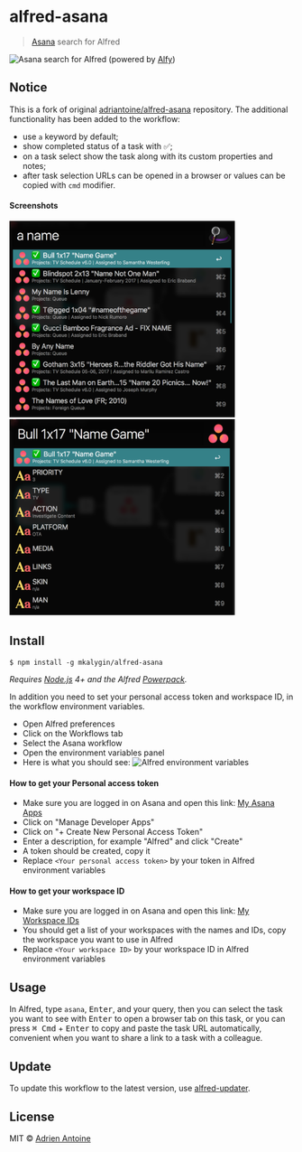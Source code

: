 # alfred-asana

> [Asana](asana.com) search for Alfred

![Asana search for Alfred](http://g.recordit.co/tRv1lXNMbb.gif)
(powered by [Alfy](https://github.com/sindresorhus/alfy))

## Notice

This is a fork of original [adriantoine/alfred-asana](https://github.com/adriantoine/alfred-asana) repository. The additional functionality has been added to the workflow:

- use `a` keyword by default;
- show completed status of a task with ✅;
- on a task select show the task along with its custom properties and notes;
- after task selection URLs can be opened in a browser or values can be copied with `cmd` modifier.

#### Screenshots

<img src="media/tasks.png" width="400"> <img src="media/fields.png" width="400">

## Install

```
$ npm install -g mkalygin/alfred-asana
```

*Requires [Node.js](https://nodejs.org) 4+ and the Alfred [Powerpack](https://www.alfredapp.com/powerpack/).*

In addition you need to set your personal access token and workspace ID, in the workflow environment variables.

- Open Alfred preferences
- Click on the Workflows tab
- Select the Asana workflow
- Open the environment variables panel
- Here is what you should see:
![Alfred environment variables](media/env-variables.png)

#### How to get your Personal access token

- Make sure you are logged in on Asana and open this link: [My Asana Apps](https://app.asana.com/-/account_api)
- Click on "Manage Developer Apps"
- Click on "+ Create New Personal Access Token"
- Enter a description, for example "Alfred" and click "Create"
- A token should be created, copy it
- Replace `<Your personal access token>` by your token in Alfred environment variables

#### How to get your workspace ID

- Make sure you are logged in on Asana and open this link: [My Workspace IDs](https://app.asana.com/api/1.0/workspaces)
- You should get a list of your workspaces with the names and IDs, copy the workspace you want to use in Alfred
- Replace `<Your workspace ID>` by your workspace ID in Alfred environment variables


## Usage

In Alfred, type `asana`, <kbd>Enter</kbd>, and your query, then you can select the task you want to see with <kbd>Enter</kbd> to open a browser tab on this task, or you can press <kbd>⌘ Cmd</kbd> + <kbd>Enter</kbd> to copy and paste the task URL automatically, convenient when you want to share a link to a task with a colleague.


## Update

To update this workflow to the latest version, use [alfred-updater](https://github.com/SamVerschueren/alfred-updater).

## License

MIT © [Adrien Antoine](http://adriantoine.com)
